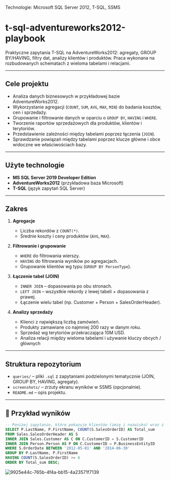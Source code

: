Technologie: Microsoft SQL Server 2012, T-SQL, SSMS
# t-sql-adventureworks2012-playbook
Praktyczne zapytania T-SQL na AdventureWorks2012: agregaty, GROUP BY/HAVING, filtry dat, analizy klientów i produktów. Praca wykonana na rozbudowanych schematach z wieloma tabelami i relacjami.

---

##  Cele projektu
- Analiza danych biznesowych w przykładowej bazie AdventureWorks2012.
- Wykorzystanie agregacji (`COUNT`, `SUM`, `AVG`, `MAX`, `MIN`) do badania kosztów, cen i sprzedaży.
- Grupowanie i filtrowanie danych w oparciu o `GROUP BY`, `HAVING` i `WHERE`.
- Tworzenie raportów sprzedażowych dla produktów, klientów i terytoriów.
- Przedstawienie zależności między tabelami poprzez łączenia (`JOIN`).
- Sprawdzanie powiązań między tabelami poprzez klucze główne i obce widoczne we właściwościach bazy.

---

##  Użyte technologie
- **MS SQL Server 2019 Developer Edition**
- **AdventureWorks2012** (przykładowa baza Microsoft)
- **T-SQL** (język zapytań SQL Server)

---

##  Zakres
1. **Agregacje**  
   - Liczba rekordów z `COUNT(*)`.  
   - Średnie koszty i ceny produktów (`AVG`, `MAX`).
     
2. **Filtrowanie i grupowanie**  
   - `WHERE` do filtrowania wierszy.  
   - `HAVING` do filtrowania wyników po agregacjach.  
   - Grupowanie klientów wg typu (`GROUP BY PersonType`).  

3. **Łączenie tabel (JOIN)**  
   - `INNER JOIN` – dopasowania po obu stronach.  
   - `LEFT JOIN` – wszystkie rekordy z lewej tabeli + dopasowania z prawej.  
   - Łączenie wielu tabel (np. Customer + Person + SalesOrderHeader).  

4. **Analizy sprzedaży**  
   - Klienci z największą liczbą zamówień.  
   - Produkty zamawiane co najmniej 200 razy w danym roku.  
   - Sprzedaż wg terytoriów przekraczająca 10M USD.  
   - Analiza relacji między wieloma tabelami i używanie kluczy obcych / głównych
---

##  Struktura repozytorium
- `queries/` – pliki `.sql` z zapytaniami podzielonymi tematycznie (JOIN, GROUP BY, HAVING, agregaty).
- `screenshots/` – zrzuty ekranu wyników w SSMS (opcjonalnie).
- `README.md` – opis projektu.

---

## 📸 Przykład wyników
```sql
-- Poniżej zapytanie, które pokazuje klientów (imię i nazwisko) wraz z liczbą zamówień złożonych w latach 2012–2014. Wyświetlani są tylko ci klienci, którzy złożyli co najmniej 6 zamówień. Wyniki są posortowane malejąco według liczby zamówień:
SELECT P.LastName, P.FirstName, COUNT(S.SalesOrderID) AS Total_sum
FROM Sales.SalesOrderHeader AS S
INNER JOIN Sales.Customer AS C ON C.CustomerID = S.CustomerID
INNER JOIN Person.Person AS P ON C.CustomerID = P.BusinessEntityID
WHERE S.OrderDate BETWEEN '2012-05-01' AND '2014-06-30'
GROUP BY P.LastName, P.FirstName
HAVING COUNT(S.SalesOrderID) >= 6
ORDER BY Total_sum DESC;
```
![9925e44c-765b-4f4a-bb15-4a23571f7139](https://github.com/user-attachments/assets/4b7318e1-4dd4-4823-b9b6-017f5f43c665)
